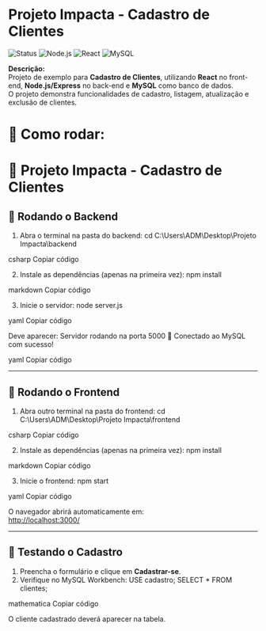 #  Projeto Impacta - Cadastro de Clientes

![Status](https://img.shields.io/badge/status-em%20desenvolvimento-yellow)
![Node.js](https://img.shields.io/badge/Back--end-Node.js-brightgreen)
![React](https://img.shields.io/badge/Front--end-React-blue)
![MySQL](https://img.shields.io/badge/Banco-MySQL-orange)

**Descrição:**  
Projeto de exemplo para **Cadastro de Clientes**, utilizando **React** no front-end, **Node.js/Express** no back-end e **MySQL** como banco de dados.  
O projeto demonstra funcionalidades de cadastro, listagem, atualização e exclusão de clientes.


# 🚀 Como rodar:

# 🚀 Projeto Impacta - Cadastro de Clientes

## 🔹 Rodando o Backend

1. Abra o terminal na pasta do backend:
cd C:\Users\ADM\Desktop\Projeto Impacta\backend

csharp
Copiar código

2. Instale as dependências (apenas na primeira vez):
npm install

markdown
Copiar código

3. Inicie o servidor:
node server.js

yaml
Copiar código

Deve aparecer:
Servidor rodando na porta 5000 🚀
Conectado ao MySQL com sucesso!

yaml
Copiar código

---

## 🔹 Rodando o Frontend

1. Abra outro terminal na pasta do frontend:
cd C:\Users\ADM\Desktop\Projeto Impacta\frontend

csharp
Copiar código

2. Instale as dependências (apenas na primeira vez):
npm install

markdown
Copiar código

3. Inicie o frontend:
npm start

yaml
Copiar código

O navegador abrirá automaticamente em:  
[http://localhost:3000/](http://localhost:3000/)

---

## 🔹 Testando o Cadastro

1. Preencha o formulário e clique em **Cadastrar-se**.  
2. Verifique no MySQL Workbench:
USE cadastro;
SELECT * FROM clientes;

mathematica
Copiar código

O cliente cadastrado deverá aparecer na tabela.
